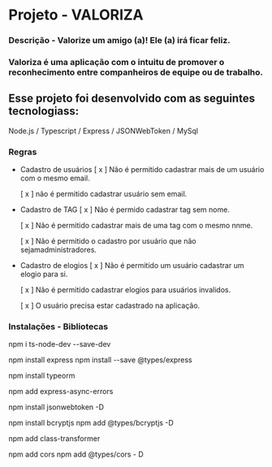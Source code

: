 # Projeto - VALORIZA

### Descrição - Valorize um amigo (a)! Ele (a) irá ficar feliz.
### Valoriza é uma aplicação com o intuitu de promover o reconhecimento entre companheiros de equipe ou de trabalho.

## Esse projeto foi desenvolvido com as seguintes tecnologiass:

  Node.js / Typescript / Express / JSONWebToken / MySql

### Regras

- Cadastro de usuários
  [ x ] Não é permitido cadastrar mais de um usuário com o mesmo email.

  [ x ] não é permitido cadastrar usuário sem email.

- Cadastro de TAG
  [ x ] Não é permido cadastrar tag sem nome.

  [ x ] Não é permitido cadastrar mais de uma tag com o mesmo nnme.

  [ x ] Não é permitido o cadastro por usuário que não sejamadministradores.

- Cadastro de elogios
  [ x ] Não é permitido um usuário cadastrar um elogio para si.

  [ x ] Não é permitido cadastrar elogios para usuários invalidos.

  [ x ] O usuário precisa estar cadastrado na aplicação.


### Instalações - Bibliotecas

  npm i ts-node-dev --save-dev

  npm install express
  npm install --save @types/express

  npm install typeorm

  npm add express-async-errors

  npm install jsonwebtoken -D

  npm install bcryptjs
  npm add @types/bcryptjs -D

  npm add class-transformer

  npm add cors
  npm add @types/cors - D
